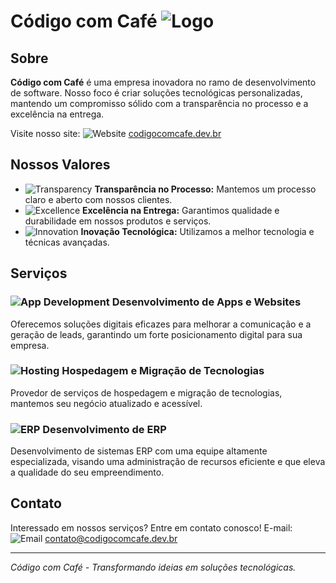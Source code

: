 
# Código com Café ![Logo](https://example.com/logo.png)

## Sobre
**Código com Café** é uma empresa inovadora no ramo de desenvolvimento de software. Nosso foco é criar soluções tecnológicas personalizadas, mantendo um compromisso sólido com a transparência no processo e a excelência na entrega.

Visite nosso site: ![Website](https://example.com/website-icon.png) [codigocomcafe.dev.br](https://codigocomcafe.dev.br)

## Nossos Valores
- ![Transparency](https://example.com/transparency-icon.png) **Transparência no Processo:** Mantemos um processo claro e aberto com nossos clientes.
- ![Excellence](https://example.com/excellence-icon.png) **Excelência na Entrega:** Garantimos qualidade e durabilidade em nossos produtos e serviços.
- ![Innovation](https://example.com/innovation-icon.png) **Inovação Tecnológica:** Utilizamos a melhor tecnologia e técnicas avançadas.

## Serviços
### ![App Development](https://example.com/app-dev-icon.png) Desenvolvimento de Apps e Websites
Oferecemos soluções digitais eficazes para melhorar a comunicação e a geração de leads, garantindo um forte posicionamento digital para sua empresa.

### ![Hosting](https://example.com/hosting-icon.png) Hospedagem e Migração de Tecnologias
Provedor de serviços de hospedagem e migração de tecnologias, mantemos seu negócio atualizado e acessível.

### ![ERP](https://example.com/erp-icon.png) Desenvolvimento de ERP
Desenvolvimento de sistemas ERP com uma equipe altamente especializada, visando uma administração de recursos eficiente e que eleva a qualidade do seu empreendimento.

## Contato
Interessado em nossos serviços? Entre em contato conosco!
E-mail: ![Email](https://example.com/email-icon.png) contato@codigocomcafe.dev.br

---

*Código com Café - Transformando ideias em soluções tecnológicas.*
